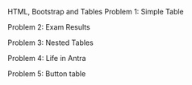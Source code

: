 HTML, Bootstrap and Tables
Problem 1: Simple Table

Problem 2: Exam Results

Problem 3: Nested Tables

Problem 4: Life in Antra

Problem 5: Button table